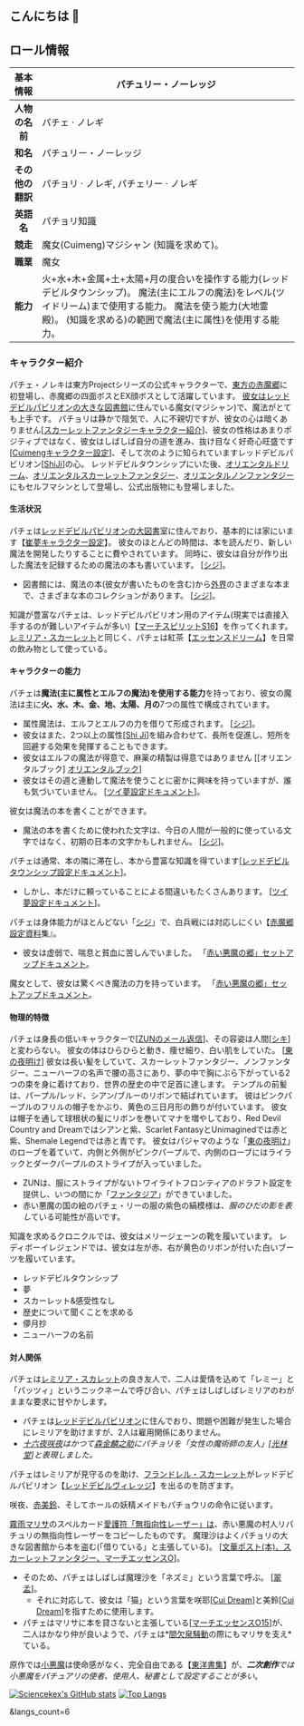 ## こんにちは 👋

## ロール情報



|     基本情報     | パチュリー・ノーレッジ                                       |
| :--------------: | ------------------------------------------------------------ |
|  **人物の名前**  | パチェ · ノレギ                                              |
|     **和名**     | パチュリー・ノーレッジ                                       |
| **その他の翻訳** | パチョリ · ノレギ, パチェリー · ノレギ                       |
|    **英語名**    | パチョリ知識                                                 |
|     **競走**     | 魔女(Cuimeng)マジシャン (知識を求めて)。                     |
|     **職業**     | 魔女                                                         |
|     **能力**     | 火+水+木+金属+土+太陽+月の度合いを操作する能力(レッドデビルタウンシップ)。 魔法(主にエルフの魔法)をレベル(ツイドリーム)まで使用する能力。 魔法を使う能力(大地霊殿)。 (知識を求める)の範囲で魔法(主に属性)を使用する能力。 |

### キャラクター紹介

パチェ・ノレキは東方Projectシリーズの公式キャラクターで、[東方の赤魔郷](https://www.thwiki.cc/东方红魔乡)に初登場し、赤魔郷の四面ボスとEX顔ボスとして活躍しています。
[彼女はレッドデビルパビリオンの大きな図書館](https://www.thwiki.cc/红魔馆大图书馆)に住んでいる魔女(マジシャン)で、魔法がとても上手です。
パチョリは静かで陰気で、人に不親切ですが、彼女の心は暗くありません[[スカーレットファンタジーキャラクター紹介](https://www.thwiki.cc/黄昏边境/东方绯想天/chara#帕秋莉-1)]、彼女の性格はあまりポジティブではなく、彼女はしばしば自分の道を進み、抜け目なく好奇心旺盛です[[Cuimengキャラクター設定](https://www.thwiki.cc/附带文档:东方萃梦想/上海爱丽丝通信#帕秋莉·诺蕾姬)]、そして次のように知られていますレッドデビルパビリオン[[ShiJi](https://www.thwiki.cc/东方求闻史纪/帕秋莉·诺蕾姬)]の心。
レッドデビルタウンシップにいた後、[オリエンタルドリーム](https://www.thwiki.cc/东方萃梦想)、[オリエンタルスカーレットファンタジー](https://www.thwiki.cc/东方绯想天)、[オリエンタルノンファンタジー](https://www.thwiki.cc/东方非想天则)にもセルフマシンとして登場し、公式出版物にも登場しました。

#### 生活状況

パチェは[レッドデビルパビリオンの大図書](https://www.thwiki.cc/红魔馆大图书馆)室に住んでおり、基本的には家にいます【[崔夢キャラクター設定](https://www.thwiki.cc/附带文档:东方萃梦想/上海爱丽丝通信#帕秋莉·诺蕾姬)】。
彼女のほとんどの時間は、本を読んだり、新しい魔法を開発したりすることに費やされています。
同時に、彼女は自分が作り出した魔法を記録するための魔法の本も書いています。 [[シジ](https://www.thwiki.cc/东方求闻史纪/帕秋莉·诺蕾姬)]。

- 図書館には、魔法の本(彼女が書いたものを含む)から[外界](https://www.thwiki.cc/外面世界)のさまざまな本まで、さまざまな本のコレクションがあります。 [[シジ](https://www.thwiki.cc/东方求闻史纪/帕秋莉·诺蕾姬)]。

知識が豊富なパチェは、レッドデビルパビリオン用のアイテム(現実では直接入手するのが難しいアイテムが多い)【[マーチスピリットS16](https://www.thwiki.cc/东方三月精_～_Strange_and_Bright_Nature_Deity./第十六话#P6)】を作ってくれます。
[レミリア・スカーレット](https://www.thwiki.cc/蕾米莉亚·斯卡蕾特)と同じく、パチェは紅茶【[エッセンスドリーム](https://www.thwiki.cc/游戏对话:东方萃梦想/十六夜咲夜#Ending_No._05)】を日常の飲み物として使っている。

#### キャラクターの能力

パチェは**魔法(主に属性とエルフの魔法)を使用する能力**を持っており、彼女の魔法は主に**火、水、木、金、地、太陽、月の**7つの属性で構成されています。

- 属性魔法は、エルフとエルフの力を借りて形成されます。 [[シジ](https://www.thwiki.cc/东方求闻史纪/帕秋莉·诺蕾姬)]。
- 彼女はまた、2つ以上の属性[[Shi Ji](https://www.thwiki.cc/东方求闻史纪/帕秋莉·诺蕾姬)]を組み合わせて、長所を促進し、短所を回避する効果を発揮することもできます。
- 彼女はエルフの魔法が得意で、麻薬の精製は得意ではありません [[オリエンタルブック\] [オリエンタルブック](https://www.thwiki.cc/东方书谱/内容2#2004年01月04日_2)]
- 彼女はその週と連動して魔法を使うことに密かに興味を持っていますが、誰も気づいていません。 [[ツイ夢設定ドキュメント](https://www.thwiki.cc/附带文档:东方萃梦想/上海爱丽丝通信#帕秋莉·诺蕾姬)]。

彼女は魔法の本を書くことができます。

- 魔法の本を書くために使われた文字は、今日の人間が一般的に使っている文字ではなく、初期の日本の文字かもしれません。 [[シジ](https://www.thwiki.cc/东方求闻史纪/帕秋莉·诺蕾姬)]。

パチェは通常、本の隣に滞在し、本から豊富な知識を得ています[[レッドデビルタウンシップ設定ドキュメント](https://www.thwiki.cc/附带文档:东方红魔乡/Omake#帕秋莉·诺蕾姬)]。

- しかし、本だけに頼っていることによる間違いもたくさんあります。 [[ツイ夢設定ドキュメント](https://www.thwiki.cc/附带文档:东方萃梦想/上海爱丽丝通信#帕秋莉·诺蕾姬)]。

パチェは身体能力がほとんどない「[シジ](https://www.thwiki.cc/东方求闻史纪/帕秋莉·诺蕾姬)」で、白兵戦には対応しにくい【[赤魔郷設定資料](https://www.thwiki.cc/附带文档:东方红魔乡/Omake#帕秋莉·诺蕾姬)集』。

- 彼女は虚弱で、喘息と貧血に苦しんでいました。 「[赤い悪魔の郷」セットアップドキュメント](https://www.thwiki.cc/附带文档:东方红魔乡/Omake#帕秋莉·诺蕾姬)。

魔女として、彼女は驚くべき魔法の力を持っています。 「[赤い悪魔の郷」セットアップドキュメント](https://www.thwiki.cc/附带文档:东方红魔乡/Omake#帕秋莉·诺蕾姬)。

#### 物理的特徴

パチェは身長の低いキャラクターで[[ZUNのメール返信](https://www.thwiki.cc/ZUN/邮件答复的备份#=-20)]、その容姿は人間[[シキ](https://www.thwiki.cc/东方求闻史纪/帕秋莉·诺蕾姬)]と変わらない。
彼女の体はひらひらと動き、痩せ細り、白い肌をしていた。 [[東の夜明け](https://www.thwiki.cc/东方的黎明#单个提问)]
彼女は長い髪をしていて、スカーレットファンタジー、ノンファンタジー、ニューハーフの名声で腰の高さにあり、夢の中で胸にぶら下がっている2つの束を身に着けており、世界の歴史の中で足首に達します。 テンプルの前髪は、パープル/レッド、シアン/ブルーのリボンで結ばれています。 彼はピンクパープルのフリルの帽子をかぶり、黄色の三日月形の飾りが付いています。 彼女は帽子を通して球根状の髪にリボンを巻いてマナを増やしており、Red Devil Country and Dreamではシアンと紫、Scarlet FantasyとUnimaginedでは赤と紫、Shemale Legendでは赤と青です。
彼女はパジャマのような「[東の夜明け](https://www.thwiki.cc/东方的黎明)」のローブを着ていて、内側と外側がピンクパープルで、内側のローブにはライラックとダークパープルのストライプが入っていました。

- ZUNは、服にストライプがないトワイライトフロンティアのドラフト設定を提供し、いつの間にか「[ファンタジア](https://www.thwiki.cc/幻想曲拔萃/光盘#海原海豚-7)」ができていました。
- 赤い悪魔の国の絵のパチェ・リーの服の紫色の縞模様は、*服のひだの影を表し*ている可能性が高いです。

知識を求めるクロニクルでは、彼女はメリージェーンの靴を履いています。 レディボーイレジェンドでは、彼女は左が赤、右が黄色のリボンが付いた白いブーツを履いています。

- レッドデビルタウンシップ
- 夢
- スカーレット&感受性なし
- 歴史について聞くことを求める
- 儚月抄
- ニューハーフの名前

#### 対人関係

パチェは[レミリア・スカレット](https://www.thwiki.cc/蕾米莉亚·斯卡蕾特)の良き友人で、二人は愛情を込めて「レミー」と「パッツィ」というニックネームで呼び合い、パチェはしばしばレミリアのわがままな要求に甘やかします。

- パチェは[レッドデビルパビリオン](https://www.thwiki.cc/红魔馆)に住んでおり、問題や困難が発生した場合にレミリアを助けますが、2人は雇用関係にありません。
- *[十六夜咲夜](https://www.thwiki.cc/十六夜咲夜)はかつて[森金麟之助](https://www.thwiki.cc/森近霖之助)にパチョリを「女性の魔術師の友人」[[光林堂](https://www.thwiki.cc/东方香霖堂/第17话/中日对照#=-47)]と表現しました。*

パチェはレミリアが見守るのを助け、[フランドレル・スカーレット](https://www.thwiki.cc/芙兰朵露·斯卡蕾特)がレッドデビルパビリオン【[レッドデビルヴィレッジ](https://www.thwiki.cc/附带文档:东方红魔乡/Omake#附带的后记)】を出るのを防ぎます。

咲夜、[赤美鈴](https://www.thwiki.cc/红美铃)、そしてホールの妖精メイドもパチョウリの命令に従います。

[霧雨マリサ](https://www.thwiki.cc/雾雨魔理沙)のスペルカード[愛護符「無指向性レーザー」は](https://www.thwiki.cc/恋符「Non-Directional_Laser」)、赤い悪魔の村人リパチュリの無指向性レーザーをコピーしたものです。
魔理沙はよくパチョリの大きな図書館から本を盗む(「借りている」と主張している)。 [[文華ポスト(本)、](https://www.thwiki.cc/东方文花帖（书籍）/雾雨魔理沙)[スカーレットファンタジー、](https://www.thwiki.cc/游戏对话:东方绯想天/十六夜咲夜/中日对照#Stage_1-25)[マーチエッセンスO](https://www.thwiki.cc/东方三月精_～_Oriental_Sacred_Place./第十五话)]。

- そのため、パチェはしばしば魔理沙を「ネズミ」という言葉で呼ぶ。 [[翠孟](https://www.thwiki.cc/游戏对话:东方萃梦想/帕秋莉·诺蕾姬/中日对照#Stage_1-5)]。
  - それに対応して、彼女は「猫」という言葉を咲耶[[Cui Dream](https://www.thwiki.cc/游戏对话:东方萃梦想/帕秋莉·诺蕾姬#Stage_2)]と美鈴[[Cui Dream](https://www.thwiki.cc/游戏对话:东方萃梦想/帕秋莉·诺蕾姬/对战#帕秋莉·诺蕾姬_击败_红美铃)]を指すために使用します。
- パチェはマリサに本を貸さないと主張している[[マーチエッセンスO15](https://www.thwiki.cc/东方三月精_～_Oriental_Sacred_Place./第十五话#P19-4)]が、二人はかなり仲が良いようで、パチェは*[間欠泉騒動](https://www.thwiki.cc/东方地灵殿)の際にもマリサを支え*ている。

原作では[小悪魔](https://www.thwiki.cc/小恶魔)は使命感がなく、完全自由である【[東洋書集](https://www.thwiki.cc/东方书谱/内容2#=-8)】が、***二次創作**では小悪魔をパチュアリの使者、使用人、秘書として設定することが多い*。




[![Sciencekex's GitHub stats](https://github-readme-stats-sciencekexs-projects.vercel.app/api?username=Sciencekex&count_private=true&show_icons=true&show=reviews,discussions_started,discussions_answered,prs_merged,prs_merged_percentage&locale=ja&hide_border=true&rank_icon=github)](https://github.com/anuraghazra/github-readme-stats?tab=readme-ov-file#github-extra-pins)
[![Top Langs](https://github-readme-stats-sciencekexs-projects.vercel.app/api/top-langs/?username=Sciencekex&layout=pie&size_weight=0.5&count_weight=0.5&langs_count=10&hide_border=true&exclude_repo=My-friend-s-Bili-account-page-archive,Xidian-moeCTF-Annex)](https://github.com)


&langs_count=6

<!-- <p align="center">
  <a href="https://github.com/Sciencekex">
    <img width="400" align="top" src="https://github.com/Zero/Zero/blob/master/metrics.svg" />
  </a>
  &emsp;
</p> -->

